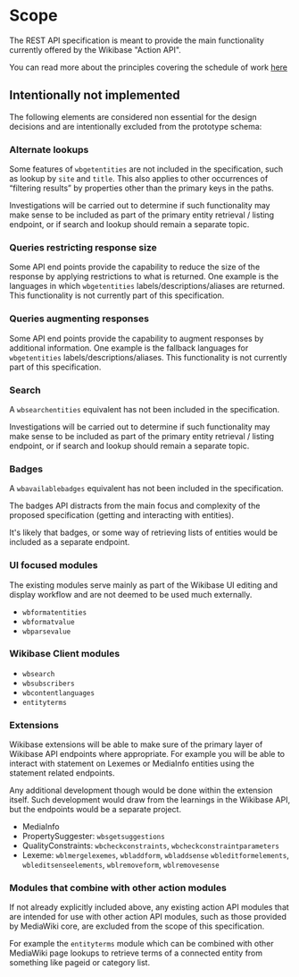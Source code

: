 # Scope

The REST API specification is meant to provide the main functionality currently offered by the Wikibase "Action API".

You can read more about the principles covering the schedule of work [here](PRINCIPLES.md#Schedule)

## Intentionally not implemented

The following elements are considered non essential for the design decisions and are intentionally excluded from the prototype schema:

### Alternate lookups

Some features of `wbgetentities` are not included in the specification, such as lookup by `site` and `title`. This also applies to other occurrences of “filtering results” by properties other than the primary keys in the paths.

Investigations will be carried out to determine if such functionality may make sense to be included as part of the primary entity retrieval / listing endpoint, or if search and lookup should remain a separate topic.

### Queries restricting response size

Some API end points provide the capability to reduce the size of the response by applying restrictions to what is returned. One example is the languages in which `wbgetentities` labels/descriptions/aliases are returned. This functionality is not currently part of this specification.

### Queries augmenting responses

Some API end points provide the capability to augment responses by additional information. One example is the fallback languages for `wbgetentities` labels/descriptions/aliases. This functionality is not currently part of this specification.

### Search

A `wbsearchentities` equivalent has not been included in the specification.

Investigations will be carried out to determine if such functionality may make sense to be included as part of the primary entity retrieval / listing endpoint, or if search and lookup should remain a separate topic.

### Badges

A `wbavailablebadges` equivalent has not been included in the specification.

The badges API distracts from the main focus and complexity of the proposed specification (getting and interacting with entities).

It's likely that badges, or some way of retrieving lists of entities would be included as a separate endpoint.

### UI focused modules

The existing modules serve mainly as part of the Wikibase UI editing and display workflow and are not deemed to be used much externally.

- `wbformatentities`
- `wbformatvalue`
- `wbparsevalue`

### Wikibase Client modules

- `wbsearch`
- `wbsubscribers`
- `wbcontentlanguages`
- `entityterms`

### Extensions

Wikibase extensions will be able to make sure of the primary layer of Wikibase API endpoints where appropriate. For example you will be able to interact with statement on Lexemes or MediaInfo entities using the statement related endpoints.

Any additional development though would be done within the extension itself. Such development would draw from the learnings in the Wikibase API, but the endpoints would be a separate project.

- MediaInfo
- PropertySuggester: `wbsgetsuggestions`
- QualityConstraints: `wbcheckconstraints`, `wbcheckconstraintparameters`
- Lexeme: `wblmergelexemes`, `wbladdform`,  `wbladdsense` `wbleditformelements`, `wbleditsenseelements`, `wblremoveform`, `wblremovesense`

### Modules that combine with other action modules

If not already explicitly included above, any existing action API modules that are intended for use with other action API modules, such as those provided by MediaWiki core, are excluded from the scope of this specification.

For example the `entityterms` module which can be combined with other MediaWiki page lookups to retrieve terms of a connected entity from something like pageid or category list.
